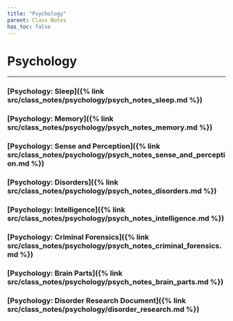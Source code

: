 ```yaml
---
title: "Psychology"
parent: Class Notes
has_toc: false
---
```

# Psychology

___
### [Psychology: Sleep]({% link src/class_notes/psychology/psych_notes_sleep.md %})

### [Psychology: Memory]({% link src/class_notes/psychology/psych_notes_memory.md %})

### [Psychology: Sense and Perception]({% link src/class_notes/psychology/psych_notes_sense_and_perception.md %})

### [Psychology: Disorders]({% link src/class_notes/psychology/psych_notes_disorders.md %})

### [Psychology: Intelligence]({% link src/class_notes/psychology/psych_notes_intelligence.md %})

### [Psychology: Criminal Forensics]({% link src/class_notes/psychology/psych_notes_criminal_forensics.md %})

### [Psychology: Brain Parts]({% link src/class_notes/psychology/psych_notes_brain_parts.md %})

### [Psychology: Disorder Research Document]({% link src/class_notes/psychology/disorder_research.md %})
